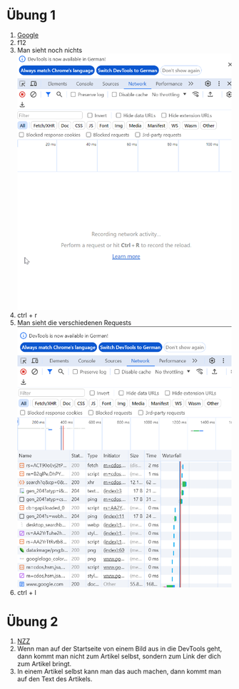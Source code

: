 # Übung 1

1. [Google](https://www.google.com/)
2. f12
3. Man sieht noch nichts ![img.png](img.png)
4. ctrl + r
5. Man sieht die verschiedenen Requests ![img_1.png](img_1.png)
6. ctrl + l

# Übung 2

1. [NZZ](https://nzz.ch/)
2. Wenn man auf der Startseite von einem Bild aus in die DevTools geht, dann kommt man nicht zum Artikel selbst, sondern
   zum Link der dich zum Artikel bringt.
3. In einem Artikel selbst kann man das auch machen, dann kommt man auf den Text des Artikels.